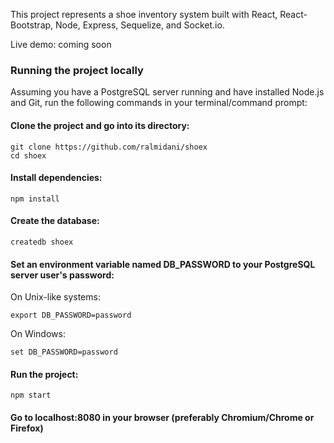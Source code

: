 This project represents a shoe inventory system built with React, React-Bootstrap, Node, Express, Sequelize, and Socket.io.

Live demo: coming soon

### Running the project locally

Assuming you have a PostgreSQL server running and have installed Node.js and Git, run the following commands in your terminal/command prompt:

#### Clone the project and go into its directory:
```
git clone https://github.com/ralmidani/shoex
cd shoex
```

#### Install dependencies:
```
npm install
```

#### Create the database:
```
createdb shoex
```

#### Set an environment variable named DB_PASSWORD to your PostgreSQL server user's password:

On Unix-like systems:
```
export DB_PASSWORD=password
```

On Windows:
```
set DB_PASSWORD=password
```

#### Run the project:
```
npm start
```

#### Go to localhost:8080 in your browser (preferably Chromium/Chrome or Firefox)


 